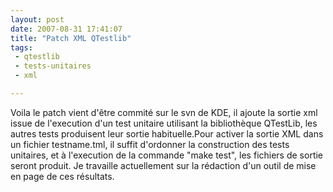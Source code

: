 ```yaml
---
layout: post
date: 2007-08-31 17:41:07
title: "Patch XML QTestlib"
tags:
 - qtestlib
 - tests-unitaires
 - xml

---
```


Voila le patch vient d'être commité sur le svn de KDE, il ajoute la sortie xml issue de l'execution d'un test unitaire utilisant la bibliothèque QTestLib, les autres tests produisent leur sortie habituelle.Pour activer la sortie XML dans un fichier testname.tml, il suffit d'ordonner la construction des tests unitaires, et à l'execution de la commande "make test", les fichiers de sortie seront produit. Je travaille actuellement sur la rédaction d'un outil de mise en page de ces résultats.

